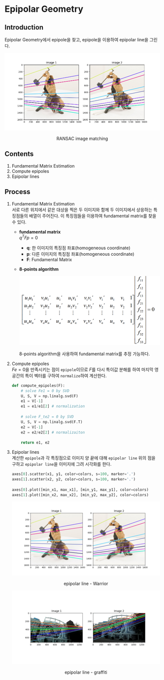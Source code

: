 # Epipolar Geometry

## Introduction

Epipolar Geometry에서 epipole을 찾고, epipole을 이용하여 epipolar line을 그린다.

<p align="center">
    <img src="./result_images/warrior_result.png?raw=true"/>
</p>
<p align="center">RANSAC image matching</p>


## Contents

1. Fundamental Matrix Estimation
2. Compute epipoles
3. Epipolar lines

## Process

1. Fundamental Matrix Estimation  
    서로 다른 위치에서 같은 대상을 찍은 두 이미지와 함께 두 이미지에서 상응하는 특징점들의 배열이 주어진다. 이 특징점들을 이용하여 fundamental matrix를 찾을 수 있다.

    - **fundamental matrix**  
        $q^T Fp=0$  
        - **q**: 한 이미지의 특징점 좌표(homogeneous coordinate)
        - **p**: 다른 이미지의 특징점 좌표(homogeneous coordinate)
        - **F**: Fundamental Matrix

    - **8-points algorithm**  

        ![8-points algorithm](./Lab%20Description%20and%20Report/8-points-algorithm.png)

        8-points algorithm을 사용하여 fundamental matrix를 추정 가능하다.

2. Compute epipoles  
    $Fe = 0$을  만족시키는  점이  `epipole`이므로  $F$를  다시  특이값  분해를  하여  마지막  영공간의  특이  벡터를  구하여  `normalize`하여  계산한다.
    ```python
    def compute_epipoles(F):
        # solve Fe1 = 0 by SVD
        U, S, V = np.linalg.svd(F)
        e1 = V[-1]
        e1 = e1/e1[2] # normalization
        
        # solve F_te2 = 0 by SVD
        U, S, V = np.linalg.svd(F.T)
        e2 = V[-1]
        e2 = e2/e2[2] # normalizaiton
    
        return e1, e2
    ```

3. Epipolar lines  
    계산한  `epipole`과  각  특징점으로 이미지 양 끝에 대해 `epipolar line` 위의 점을 구하고 `epipolar line`을 이미지에 그려  시각화를  한다.
    ```python
    axes[0].scatter(x1, y1, color=colors, s=100, marker='.') 
    axes[1].scatter(x2, y2, color=colors, s=100, marker='.') 
    
    axes[0].plot([min_x1, max_x1], [min_y1, max_y1], color=colors) 
    axes[1].plot([min_x2, max_x2], [min_y2, max_y2], color=colors)
    ```
    <p align="center">
        <img src="./result_images/warrior_result.png?raw=true"/>
    </p>
    <p align="center">epipolar line - Warrior</p>

    <p align="center">
        <img src="./result_images/graffiti_result.png?raw=true"/>
    </p>
    <p align="center">epipolar line - graffiti</p>